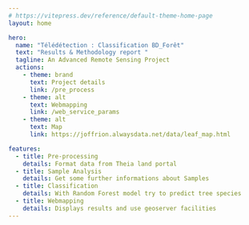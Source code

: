 ```yaml
---
# https://vitepress.dev/reference/default-theme-home-page
layout: home

hero:
  name: "Télédétection : Classification BD_Forêt"
  text: "Results & Methodology report "
  tagline: An Advanced Remote Sensing Project
  actions:
    - theme: brand
      text: Project details
      link: /pre_process
    - theme: alt
      text: Webmapping
      link: /web_service_params
    - theme: alt
      text: Map
      link: https://joffrion.alwaysdata.net/data/leaf_map.html

features:
  - title: Pre-processing
    details: Format data from Theia land portal
  - title: Sample Analysis
    details: Get some further informations about Samples
  - title: Classification
    details: With Random Forest model try to predict tree species
  - title: Webmapping
    details: Displays results and use geoserver facilities
---
```

<script>
  var global = global || window;
</script>
